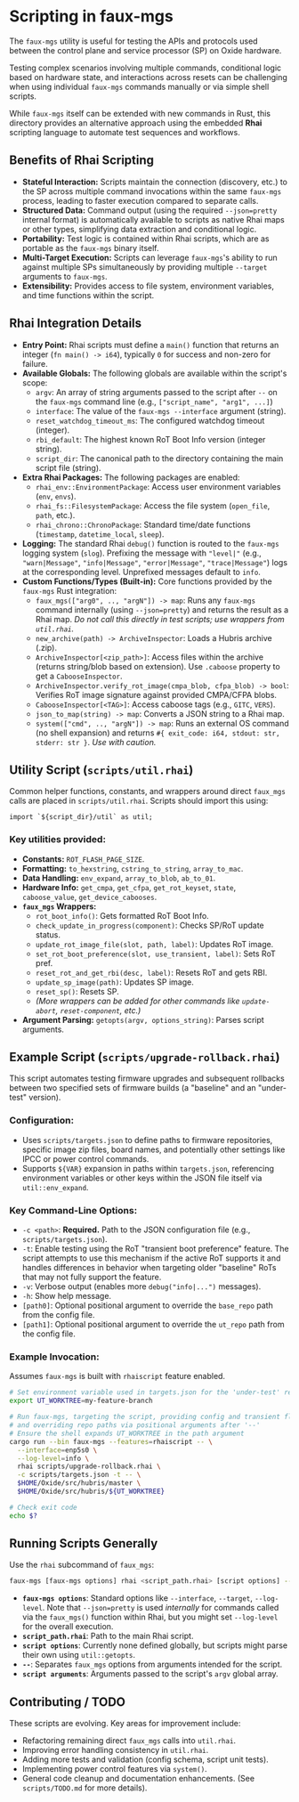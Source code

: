 # Scripting in faux-mgs

The `faux-mgs` utility is useful for testing the APIs and protocols used
between the control plane and service processor (SP) on Oxide hardware.

Testing complex scenarios involving multiple commands, conditional logic based
on hardware state, and interactions across resets can be challenging when
using individual `faux-mgs` commands manually or via simple shell scripts.

While `faux-mgs` itself can be extended with new commands in Rust, this
directory provides an alternative approach using the embedded **Rhai**
scripting language to automate test sequences and workflows.

## Benefits of Rhai Scripting

* **Stateful Interaction:** Scripts maintain the connection (discovery, etc.)
    to the SP across multiple command invocations within the same `faux-mgs`
    process, leading to faster execution compared to separate calls.
* **Structured Data:** Command output (using the required `--json=pretty`
    internal format) is automatically available to scripts as native Rhai maps
    or other types, simplifying data extraction and conditional logic.
* **Portability:** Test logic is contained within Rhai scripts, which are
    as portable as the `faux-mgs` binary itself.
* **Multi-Target Execution:** Scripts can leverage `faux-mgs`'s ability to
    run against multiple SPs simultaneously by providing multiple `--target`
    arguments to `faux-mgs`.
* **Extensibility:** Provides access to file system, environment variables,
    and time functions within the script.

## Rhai Integration Details

* **Entry Point:** Rhai scripts must define a `main()` function that returns
    an integer (`fn main() -> i64`), typically `0` for success and non-zero
    for failure.
* **Available Globals:** The following globals are available within the
    script's scope:
    * `argv`: An array of string arguments passed to the script after `--`
        on the `faux-mgs` command line (e.g., `["script_name", "arg1", ...]`)
    * `interface`: The value of the `faux-mgs --interface` argument (string).
    * `reset_watchdog_timeout_ms`: The configured watchdog timeout (integer).
    * `rbi_default`: The highest known RoT Boot Info version (integer string).
    * `script_dir`: The canonical path to the directory containing the
        main script file (string).
* **Extra Rhai Packages:** The following packages are enabled:
    * `rhai_env::EnvironmentPackage`: Access user environment variables (`env`, `envs`).
    * `rhai_fs::FilesystemPackage`: Access the file system (`open_file`, `path`, etc.).
    * `rhai_chrono::ChronoPackage`: Standard time/date functions (`timestamp`, `datetime_local`, `sleep`).
* **Logging:** The standard Rhai `debug()` function is routed to the `faux-mgs`
    logging system (`slog`). Prefixing the message with `"level|"` (e.g.,
    `"warn|Message"`, `"info|Message"`, `"error|Message"`, `"trace|Message"`)
    logs at the corresponding level. Unprefixed messages default to `info`.
* **Custom Functions/Types (Built-in):** Core functions provided by the
    `faux-mgs` Rust integration:
    * `faux_mgs(["arg0", .., "argN"]) -> map`: Runs any `faux-mgs` command
        internally (using `--json=pretty`) and returns the result as a Rhai map.
        *Do not call this directly in test scripts; use wrappers from `util.rhai`.*
    * `new_archive(path) -> ArchiveInspector`: Loads a Hubris archive (.zip).
    * `ArchiveInspector[<zip_path>]`: Access files within the archive (returns
        string/blob based on extension). Use `.caboose` property to get a
        `CabooseInspector`.
    * `ArchiveInspector.verify_rot_image(cmpa_blob, cfpa_blob) -> bool`:
        Verifies RoT image signature against provided CMPA/CFPA blobs.
    * `CabooseInspector[<TAG>]`: Access caboose tags (e.g., `GITC`, `VERS`).
    * `json_to_map(string) -> map`: Converts a JSON string to a Rhai map.
    * `system(["cmd", .., "argN"]) -> map`: Runs an external OS command
        (no shell expansion) and returns `#{ exit_code: i64, stdout: str, stderr: str }`.
        *Use with caution.*

## Utility Script (`scripts/util.rhai`)

Common helper functions, constants, and wrappers around direct `faux_mgs` calls
are placed in `scripts/util.rhai`. Scripts should import this using:

```rhai
import `${script_dir}/util` as util;
```

### Key utilities provided:

-   **Constants:** `ROT_FLASH_PAGE_SIZE`.
-   **Formatting:** `to_hexstring`, `cstring_to_string`, `array_to_mac`.
-   **Data Handling:** `env_expand`, `array_to_blob`, `ab_to_01`.
-   **Hardware Info:** `get_cmpa`, `get_cfpa`, `get_rot_keyset`, `state`,
    `caboose_value`, `get_device_cabooses`.
-   **`faux_mgs` Wrappers:**
    -   `rot_boot_info()`: Gets formatted RoT Boot Info.
    -   `check_update_in_progress(component)`: Checks SP/RoT update status.
    -   `update_rot_image_file(slot, path, label)`: Updates RoT image.
    -   `set_rot_boot_preference(slot, use_transient, label)`: Sets RoT pref.
    -   `reset_rot_and_get_rbi(desc, label)`: Resets RoT and gets RBI.
    -   `update_sp_image(path)`: Updates SP image.
    -   `reset_sp()`: Resets SP.
    -   *(More wrappers can be added for other commands like `update-abort`,*
        *`reset-component`, etc.)*
-   **Argument Parsing:** `getopts(argv, options_string)`: Parses script arguments.

## Example Script (`scripts/upgrade-rollback.rhai`)

This script automates testing firmware upgrades and subsequent rollbacks between
two specified sets of firmware builds (a "baseline" and an "under-test" version).

### Configuration:

-   Uses `scripts/targets.json` to define paths to firmware repositories,
    specific image zip files, board names, and potentially other settings like
    IPCC or power control commands.
-   Supports `${VAR}` expansion in paths within `targets.json`, referencing
    environment variables or other keys within the JSON file itself via
    `util::env_expand`.

### Key Command-Line Options:

-   `-c <path>`: **Required.** Path to the JSON configuration file
    (e.g., `scripts/targets.json`).
-   `-t`: Enable testing using the RoT "transient boot preference" feature.
    The script attempts to use this mechanism if the active RoT supports it
    and handles differences in behavior when targeting older "baseline" RoTs
    that may not fully support the feature.
-   `-v`: Verbose output (enables more `debug("info|...")` messages).
-   `-h`: Show help message.
-   `[path0]`: Optional positional argument to override the `base_repo` path
    from the config file.
-   `[path1]`: Optional positional argument to override the `ut_repo` path
    from the config file.

### Example Invocation:

Assumes `faux-mgs` is built with `rhaiscript` feature enabled.

```bash
# Set environment variable used in targets.json for the 'under-test' repo
export UT_WORKTREE=my-feature-branch

# Run faux-mgs, targeting the script, providing config and transient flag,
# and overriding repo paths via positional arguments after '--'
# Ensure the shell expands UT_WORKTREE in the path argument
cargo run --bin faux-mgs --features=rhaiscript -- \
  --interface=enp5s0 \
  --log-level=info \
  rhai scripts/upgrade-rollback.rhai \
  -c scripts/targets.json -t -- \
  $HOME/Oxide/src/hubris/master \
  $HOME/Oxide/src/hubris/${UT_WORKTREE}

# Check exit code
echo $?
```

## Running Scripts Generally

Use the `rhai` subcommand of `faux_mgs`:

```bash
faux-mgs [faux-mgs options] rhai <script_path.rhai> [script options] -- [script arguments]
```

-   **`faux-mgs options`**: Standard options like `--interface`, `--target`,
    `--log-level`. Note that `--json=pretty` is used *internally* for commands
    called via the `faux_mgs()` function within Rhai, but you might set
    `--log-level` for the overall execution.
-   **`script_path.rhai`**: Path to the main Rhai script.
-   **`script options`**: Currently none defined globally, but scripts might parse
    their own using `util::getopts`.
-   **`--`**: Separates `faux_mgs` options from arguments intended for the script.
-   **`script arguments`**: Arguments passed to the script's `argv` global array.

## Contributing / TODO

These scripts are evolving. Key areas for improvement include:

-   Refactoring remaining direct `faux_mgs` calls into `util.rhai`.
-   Improving error handling consistency in `util.rhai`.
-   Adding more tests and validation (config schema, script unit tests).
-   Implementing power control features via `system()`.
-   General code cleanup and documentation enhancements.
    (See `scripts/TODO.md` for more details).
